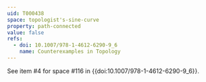 ```yaml
---
uid: T000438
space: topologist's-sine-curve
property: path-connected
value: false
refs:
  - doi: 10.1007/978-1-4612-6290-9_6
    name: Counterexamples in Topology
---
```

See item #4 for space #116 in {{doi:10.1007/978-1-4612-6290-9_6}}.
